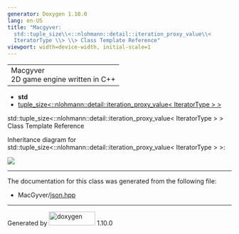 ```yaml
---
generator: Doxygen 1.10.0
lang: en-US
title: "Macgyver:
  std::tuple_size\\<::nlohmann::detail::iteration_proxy_value\\<
  IteratorType \\> \\> Class Template Reference"
viewport: width=device-width, initial-scale=1
---
```


<div id="top">

<div id="titlearea">

<table data-cellspacing="0" data-cellpadding="0">
<colgroup>
<col style="width: 100%" />
</colgroup>
<tbody>
<tr id="projectrow" class="odd">
<td id="projectalign"><div id="projectname">
Macgyver
</div>
<div id="projectbrief">
2D game engine written in C++
</div></td>
</tr>
</tbody>
</table>

</div>

<div id="main-nav">

</div>

<div id="nav-path" class="navpath">

- **std**
- <a
  href="classstd_1_1tuple__size_3_1_1nlohmann_1_1detail_1_1iteration__proxy__value_3_01_iterator_type_01_4_01_4.html"
  class="el">tuple_size&lt;::nlohmann::detail::iteration_proxy_value&lt;
  IteratorType &gt; &gt;</a>

</div>

</div>

<div class="header">

<div class="headertitle">

<div class="title">

std::tuple_size\<::nlohmann::detail::iteration_proxy_value\<
IteratorType \> \> Class Template Reference

</div>

</div>

</div>

<div class="contents">

<div class="dynheader">

Inheritance diagram for
std::tuple_size\<::nlohmann::detail::iteration_proxy_value\<
IteratorType \> \>:

</div>

<div class="dyncontent">

<div class="center">

![](classstd_1_1tuple__size_3_1_1nlohmann_1_1detail_1_1iteration__proxy__value_3_01_iterator_type_01_4_01_4.png)

</div>

</div>

------------------------------------------------------------------------

The documentation for this class was generated from the following file:

- MacGyver/<a href="json_8hpp_source.html" class="el">json.hpp</a>

</div>

------------------------------------------------------------------------

<span class="small">Generated
by [<img src="doxygen.svg" class="footer" width="104" height="31"
alt="doxygen" />](https://www.doxygen.org/index.html) 1.10.0</span>
